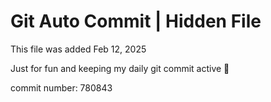 # Git Auto Commit | Hidden File

This file was added Feb 12, 2025

Just for fun and keeping my daily git commit active 🤪

commit number: 780843
